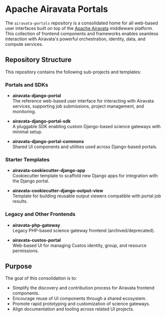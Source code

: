 # Apache Airavata Portals

The `airavata-portals` repository is a consolidated home for all web-based user interfaces built on top of the [Apache Airavata](https://airavata.apache.org/) middleware platform. This collection of frontend components and frameworks enables seamless interaction with Airavata's powerful orchestration, identity, data, and compute services.

## Repository Structure

This repository contains the following sub-projects and templates:

### Portals and SDKs

- **airavata-django-portal**  
  The reference web-based user interface for interacting with Airavata services, supporting job submissions, project management, and monitoring.

- **airavata-django-portal-sdk**  
  A pluggable SDK enabling custom Django-based science gateways with minimal setup.

- **airavata-django-portal-commons**  
  Shared UI components and utilities used across Django-based portals.

### Starter Templates

- **airavata-cookiecutter-django-app**  
  Cookiecutter template to scaffold new Django apps for integration with the Django portal.

- **airavata-cookiecutter-django-output-view**  
  Template for building reusable output viewers compatible with portal job results.

### Legacy and Other Frontends

- **airavata-php-gateway**  
  Legacy PHP-based science gateway frontend (archived/deprecated).

- **airavata-custos-portal**  
  Web-based UI for managing Custos identity, group, and resource permissions.

## Purpose

The goal of this consolidation is to:

- Simplify the discovery and contribution process for Airavata frontend components.
- Encourage reuse of UI components through a shared ecosystem.
- Promote rapid prototyping and customization of science gateways.
- Align documentation and tooling across related UI projects.
